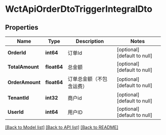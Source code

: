 # WctApiOrderDtoTriggerIntegralDto

## Properties
Name | Type | Description | Notes
------------ | ------------- | ------------- | -------------
**OrderId** | **int64** | 订单Id | [optional] [default to null]
**TotalAmount** | **float64** | 总金额 | [optional] [default to null]
**OrderAmount** | **float64** | 订单总金额（不包含运费） | [optional] [default to null]
**TenantId** | **int32** | 商户id | [optional] [default to null]
**UserId** | **int64** | 用户ID | [optional] [default to null]

[[Back to Model list]](../README.md#documentation-for-models) [[Back to API list]](../README.md#documentation-for-api-endpoints) [[Back to README]](../README.md)


